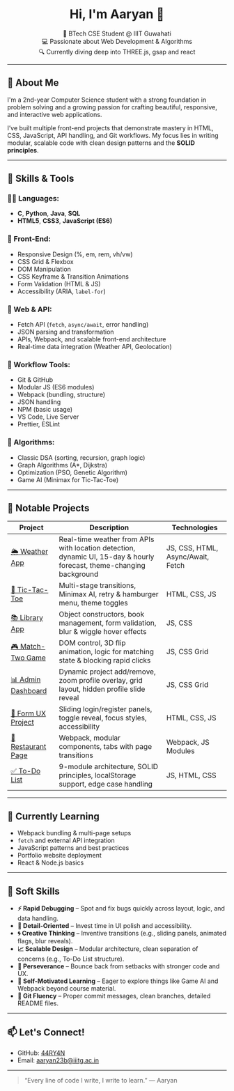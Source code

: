 <h1 align="center">Hi, I'm Aaryan 👋</h1>

<p align="center">
  🧠 BTech CSE Student @ IIIT Guwahati <br/>
  💻 Passionate about Web Development & Algorithms <br/>
  🔍 Currently diving deep into THREE.js, gsap and react <br/>
</p>

---

## 🚀 About Me

I'm a 2nd-year Computer Science student with a strong foundation in problem solving and a growing passion for crafting beautiful, responsive, and interactive web applications.

I’ve built multiple front-end projects that demonstrate mastery in HTML, CSS, JavaScript, API handling, and Git workflows. My focus lies in writing modular, scalable code with clean design patterns and the **SOLID principles**.

---

## 🧠 Skills & Tools

### 👨‍💻 Languages:
- **C**, **Python**, **Java**, **SQL**
- **HTML5**, **CSS3**, **JavaScript (ES6)**

### 🎨 Front-End:
- Responsive Design (%, em, rem, vh/vw)
- CSS Grid & Flexbox
- DOM Manipulation
- CSS Keyframe & Transition Animations
- Form Validation (HTML & JS)
- Accessibility (ARIA, `label-for`)

### 🔗 Web & API:
- Fetch API (`fetch`, `async/await`, error handling)
- JSON parsing and transformation
- APIs, Webpack, and scalable front-end architecture
- Real-time data integration (Weather API, Geolocation)

### 🧰 Workflow Tools:
- Git & GitHub
- Modular JS (ES6 modules)
- Webpack (bundling, structure)
- JSON handling
- NPM (basic usage)
- VS Code, Live Server
- Prettier, ESLint

### 🧠 Algorithms:
- Classic DSA (sorting, recursion, graph logic)
- Graph Algorithms (A*, Dijkstra)
- Optimization (PSO, Genetic Algorithm)
- Game AI (Minimax for Tic-Tac-Toe)

---

## 🧪 Notable Projects

| Project | Description | Technologies |
|--------|-------------|--------------|
| [🌦 Weather App](https://44RY4N.github.io/weather-app/) | Real-time weather from APIs with location detection, dynamic UI, 15-day & hourly forecast, theme-changing background | JS, CSS, HTML, Async/Await, Fetch |
| [🧠 Tic-Tac-Toe](https://44RY4N.github.io/tic-tac-toe/) | Multi-stage transitions, Minimax AI, retry & hamburger menu, theme toggles | HTML, CSS, JS |
| [📚 Library App](https://44RY4N.github.io/library-app/) | Object constructors, book management, form validation, blur & wiggle hover effects | JS, CSS |
| [🎮 Match-Two Game](https://44RY4N.github.io/project-match-two/) | DOM control, 3D flip animation, logic for matching state & blocking rapid clicks | JS, CSS Grid |
| [📊 Admin Dashboard](https://44RY4N.github.io/admin-dashboard/) | Dynamic project add/remove, zoom profile overlay, grid layout, hidden profile slide reveal | JS, CSS Grid |
| [📝 Form UX Project](https://44RY4N.github.io/project-form/) | Sliding login/register panels, toggle reveal, focus styles, accessibility | HTML, CSS, JS |
| [🍝 Restaurant Page](https://44RY4N.github.io/restaurant-page/) | Webpack, modular components, tabs with page transitions | Webpack, JS Modules |
| [✅ To-Do List](https://44RY4N.github.io/todo-list/) | 9-module architecture, SOLID principles, localStorage support, edge case handling | JS, HTML, CSS |

---

## 🌱 Currently Learning

- Webpack bundling & multi-page setups  
- `fetch` and external API integration  
- JavaScript patterns and best practices  
- Portfolio website deployment  
- React & Node.js basics  

---

## 🧠 Soft Skills

- **⚡ Rapid Debugging** – Spot and fix bugs quickly across layout, logic, and data handling.
- **🎯 Detail-Oriented** – Invest time in UI polish and accessibility.
- **🌀 Creative Thinking** – Inventive transitions (e.g., sliding panels, animated flags, blur reveals).
- **📈 Scalable Design** – Modular architecture, clean separation of concerns (e.g., To-Do List structure).
- **💪 Perseverance** – Bounce back from setbacks with stronger code and UX.
- **🧭 Self-Motivated Learning** – Eager to explore things like Game AI and Webpack beyond course material.
- **🔧 Git Fluency** – Proper commit messages, clean branches, detailed README files.

---

## 📫 Let's Connect!

- GitHub: [44RY4N](https://github.com/44RY4N)  
- Email: [aaryan23b@iiitg.ac.in](mailto:aaryan23b@iiitg.ac.in)

---

> “Every line of code I write, I write to learn.” — Aaryan
